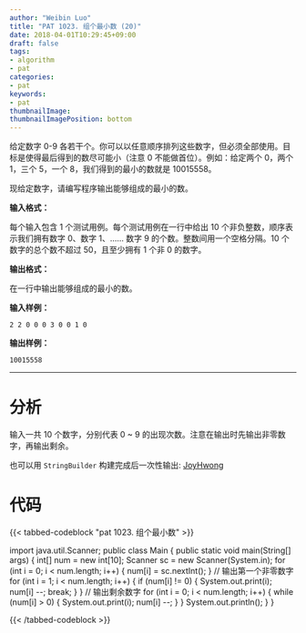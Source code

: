 ```yaml
---
author: "Weibin Luo"
title: "PAT 1023. 组个最小数 (20)"
date: 2018-04-01T10:29:45+09:00
draft: false
tags:
- algorithm
- pat
categories:
- pat
keywords:
- pat
thumbnailImage:
thumbnailImagePosition: bottom
---
```


给定数字 0-9 各若干个。你可以以任意顺序排列这些数字，但必须全部使用。目标是使得最后得到的数尽可能小（注意 0 不能做首位）。例如：给定两个 0，两个 1，三个 5，一个 8，我们得到的最小的数就是 10015558。

<!--more-->

现给定数字，请编写程序输出能够组成的最小的数。

**输入格式：**

每个输入包含 1 个测试用例。每个测试用例在一行中给出 10 个非负整数，顺序表示我们拥有数字 0、数字 1、…… 数字 9 的个数。整数间用一个空格分隔。10 个数字的总个数不超过 50，且至少拥有 1 个非 0 的数字。

**输出格式：**

在一行中输出能够组成的最小的数。

**输入样例：**
```
2 2 0 0 0 3 0 0 1 0
```
**输出样例：**
```
10015558
```

---

# 分析

输入一共 10 个数字，分别代表 0 ~ 9 的出现次数。注意在输出时先输出非零数字，再输出剩余。

也可以用 `StringBuilder` 构建完成后一次性输出: [JoyHwong](https://github.com/JoyHwong/PAT-Solutions/blob/master/Java/Basic/basicLevel1023/Main.java)

# 代码

{{< tabbed-codeblock "pat 1023. 组个最小数" >}}
<!-- tab java -->
import java.util.Scanner;
public class Main {
    public static void main(String[] args) {
        int[] num = new int[10];
        Scanner sc = new Scanner(System.in);
        for (int i = 0; i < num.length; i++) {
            num[i] = sc.nextInt();
        }
        // 输出第一个非零数字
        for (int i = 1; i < num.length; i++)  {
            if (num[i] != 0) {
                System.out.print(i);
                num[i] --;
                break;
            }
        }
        // 输出剩余数字
        for (int i = 0; i < num.length; i++) {
            while (num[i] > 0) {
                System.out.print(i);
                num[i] --;
            }
        }
        System.out.println();
    }
}
<!-- endtab -->
{{< /tabbed-codeblock >}}
